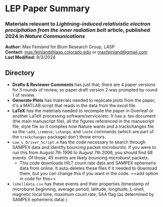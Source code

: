 # LEP Paper Summary
### Materials relevant to *Lightning-induced relativistic electron precipitation from the inner radiation belt* article, published 2024 in *Nature Communications*

**Author:** Max Feinland for Blum Research Group, LASP \
**Contact:** max.feinland@lasp.colorado.edu or maxfeinland@gmail.com \
**Last Modified:** 9/3/2024


## Directory
- **Drafts & Reviewer Comments** has just that; there are 4 paper versions for 3 rounds of review, so paper draft version 2 was prompted by round 1 of review.
- **Generate Plots** has materials needed to replicate plots from the paper; it's a MATLAB script that reads in the data from the excel file.
- **LaTeX** has the materials needed to recompile the paper in Overleaf or another LaTeX processing software/service/etc. It has a .tex document (the main manuscript file), all the figures referenced in the manuscript file, style file so it compiles how Nature wants and a trackchanges file so the `\add`, `\remove`, `\change`, and `\note` commands (which are part of the `trackchanges` package) don't throw errors.
- `Low_L_Driver_Script.m` has the code necessary to search through SAMPEX data and identify bouncing packet microbursts. If you were to run this from August 7th 1996 to August 7th 2006, you should find 68 events. Of those, 45 events are likely bouncing microburst packets.
    - This code downloads HILT count rate data and SAMPEX ephemeris data from online. It auto-deletes these files if it needed to download them, but you can change this if you want in the code. ==add option in code for this==
- `lshelldata.csv` has these events and their properties (timestamp of  microburst beginning, average period, latitude, longitude, L-shell, magnetic local time, maximum count rate, SAA flag (as determined by SAMPEX ephemeris data) )
